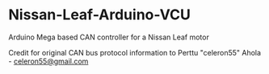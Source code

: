 # Nissan-Leaf-Arduino-VCU
Arduino Mega based CAN controller for a Nissan Leaf motor

Credit for original CAN bus protocol information to Perttu "celeron55" Ahola - celeron55@gmail.com
